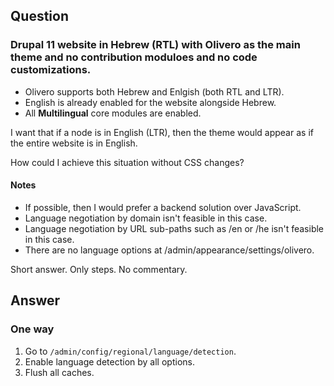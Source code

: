 ## Question

### Drupal 11 website in Hebrew (RTL) with Olivero as the main theme and no contribution moduloes and no code customizations.

* Olivero supports both Hebrew and Enlgish (both RTL and LTR).
* English is already enabled for the website alongside Hebrew.
* All **Multilingual** core modules are enabled.

I want that if a node is in English (LTR), then the theme would appear as if the entire website is in English.

How could I achieve this situation without CSS changes?

#### Notes

* If possible, then I would prefer a backend solution over JavaScript.
* Language negotiation by domain isn't feasible in this case.
* Language negotiation by URL sub-paths such as /en or /he isn't feasible in this case.
* There are no language options at /admin/appearance/settings/olivero.

Short answer. Only steps. No commentary.

## Answer

### One way

1. Go to `/admin/config/regional/language/detection`.
1. Enable language detection by all options.
1. Flush all caches.
